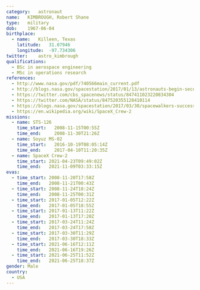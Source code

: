 ```yaml
---
category:	astronaut
name:	KIMBROUGH, Robert Shane
type:	military
dob:	1967-06-04
birthplace:
  - name:	Killeen, Texas
    latitude:	31.07946
    longitude:	-97.734306
twitter:	astro_kimbrough
qualifications:
  - BSc in aerospace engineering
  - MSc in operations research
references:
  - http://www.nasa.gov/pdf/740566main_current.pdf
  - http://blogs.nasa.gov/spacestation/2017/01/13/astronauts-begin-second-spacewalk-to-upgrade-power-systems/
  - https://twitter.com/cbs_spacenews/status/847411023220834304
  - https://twitter.com/NASA/status/847520355128410114
  - https://blogs.nasa.gov/spacestation/2017/03/30/spacewalkers-successfully-connect-adapter-for-commercial-crew-vehicles/
  - https://en.wikipedia.org/wiki/SpaceX_Crew-2
missions:
  - name: STS-126
    time_start:   2008-11-15T00:55Z
    time_end:     2008-11-30T21:26Z
  - name: Soyuz MS-02
    time_start:   2016-10-19T08:05:14Z
    time_end:     2017-04-10T11:20:35Z
  - name: SpaceX Crew-2
    time_start:	2021-04-23T09:49:02Z
    time_end:   2021-11-09T03:33:15Z
evas:
  - time_start: 2008-11-20T17:58Z
    time_end:   2008-11-21T00:43Z
  - time_start: 2008-11-24T18:24Z
    time_end:   2008-11-25T00:31Z
  - time_start: 2017-01-05T12:22Z
    time_end:   2017-01-05T18:55Z
  - time_start: 2017-01-13T11:22Z
    time_end:   2017-01-13T17:20Z
  - time_start: 2017-03-24T11:24Z
    time_end:   2017-03-24T17:58Z
  - time_start: 2017-03-30T11:29Z
    time_end:	2017-03-30T18:33Z
  - time_start:	2021-06-16T12:11Z
    time_end:	2021-06-16T19:26Z
  - time_start:	2021-06-25T11:52Z
    time_end:	2021-06-25T18:37Z
gender:	Male
country:
  - USA
---
```

